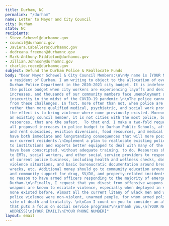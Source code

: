 ```yaml
---
title: Durham, NC
permalink: "/durham"
name: Letter to Mayor and City Council
city: Durham
state: NC
recipients:
- Steve.Schewel@durhamnc.gov
- council@durhamnc.gov
- Javiera.Caballero@durhamnc.gov
- dedreana.freeman@durhamnc.gov
- Mark-Anthony.Middleton@durhamnc.gov
- Jillian.Johnson@durhamnc.gov
- charlie.reece@durhamnc.gov
subject: Defund the Durham Police & Reallocate Funds
body: "Dear Mayor Schewel & City Council Members:\n\nMy name is [YOUR NAME]. I am
  a resident of Durham. I am writing to object to the allocation of over $70M to the
  Durham Police Department in the 2020-2021 city budget. It is indefensible to increase
  the police budget when city workers are experiencing layoffs and denial of wage
  increases, and thousands of our community members face unemployment and housing/food
  insecurity in the midst of the COVID-19 pandemic.\n\nThe police cannot protect us
  from these challenges. In fact, more often than not, when police are dispensed,
  rather than more qualified medical, psychiatric, and social work professionals,
  the effect is to bring violence where none previously existed. Moreover, to paraphrase
  an existing council member, it is not cities with the most police, but the most
  resources, that are the safest.  To that end, I make a two-fold request to the council:\n\nReallocate
  all proposed increases in police budget to Durham Public Schools, affordable housing
  and rent subsidies, eviction diversions, food resources, and medical supplies, which
  have both immediate and longstanding consequences that will more positively affect
  our current residents.\nImplement a plan to reallocate existing police resources
  to institutions and experts better equipped to deal with many of the issues DPD
  have been conscripted, without adequate training, to do. Resources should be allocated
  to EMTs, social workers, and other social service providers to respond to the majority
  of current police business, including health and wellness checks, domestic/sexual
  violence situations, and basic bureaucratic documentation around break-ins, vandalism,
  wrecks, etc. Additional money should go to community education around de-escalation
  and community support for drug, SV/DV, and property-related incidents. There is
  no reason to have armed officers responding to the majority of emergency needs in
  Durham.\n\nFinally, I request that you divest from offensive weapons. Offensive
  weapons are known to escalate violence, especially when deployed in situations where
  none existed before. Almost all the current litany of Black men and women dead from
  police violence were non-violent, unarmed people, for whom armed police became the
  site of death and brutality. \n\nCan I count on you to consider an alternative budget
  that puts a focus on social service programs?\n\nThank you,\n[YOUR NAME]\n[YOUR
  ADDRESS]\n[YOUR EMAIL]\n[YOUR PHONE NUMBER]"
layout: email
---
```


